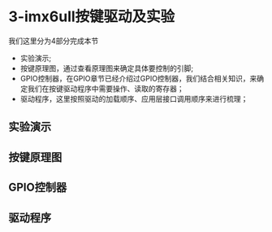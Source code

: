 # 3-imx6ull按键驱动及实验

我们这里分为4部分完成本节

- 实验演示;
- 按键原理图，通过查看原理图来确定具体要控制的引脚;
- GPIO控制器，在GPIO章节已经介绍过GPIO控制器，我们结合相关知识，来确定我们在按键驱动程序中需要操作、读取的寄存器；
- 驱动程序，这里按照驱动的加载顺序、应用层接口调用顺序来进行梳理；

## 实验演示

## 按键原理图

## GPIO控制器

## 驱动程序

